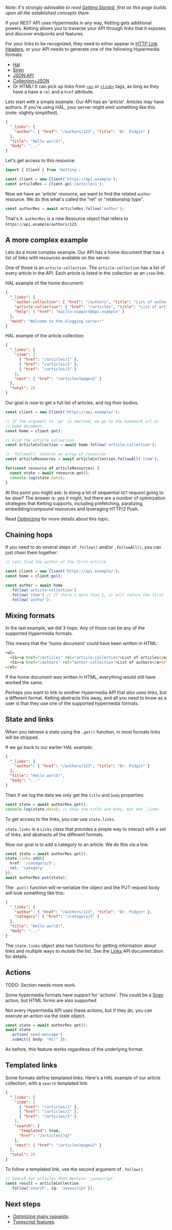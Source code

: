 *Note: it's strongly advisable to read [Getting Started](Getting-Started),
first as this page builds upon all the established concepts there.*

If your REST API uses Hypermedia in any way, Ketting gets additional
powers. Ketting allows you to traverse your API through links that
it exposes and discover endpoints and features.

For your links to be recognized, they need to either appear in
[HTTP Link Headers][weblinking], or your API needs to generate one
of the following Hypermedia formats:

* [Hal][hal]
* [Siren][siren]
* [JSON:API][jsonapi]
* [Collection+JSON][cj]
* Or HTML! It can pick up links from [`<a>`][html-a] or [`<link>`][html-link]
  tags, as long as they have a have a `rel` and a `href` attribute.

Lets start with a simple example. Our API has an 'article'. Articles
may have authors. If you're using HAL, your server might emit something
like this (note: slightly simplified).

```json
{
  "_links": {
    "author": { "href": "/authors/123", "title": "Dr. Pidgin" }
  },
  "title": "Hello world!",
  "body": "..."
}
```

Let's get access to this resource:

```typescript
import { Client } from 'ketting';

const client = new Client('https://api.example');
const articleRes = client.go('/acticle/1');
```

Now we have an 'article' resource, we want to find the related `author`
resource. We do this what's called the "rel" or "relationship type".

```typescript
const authorRes = await articleRes.follow('author');
```

That's it. `authorRes` is a new Resource object that refers to
`https://api.example/authors/123`.


A more complex example
----------------------

Lets do a more complex example. Our API has a home document that has
a list of links with resources available on the server.

One of those is an `article-collection`. The `article-collection` has
a list of every article in the API. Each article is listed in the collection
as an `item` link.

HAL example of the home document:

```json
{
  "_links": {
    "author-collection": { "href": "/authors", "title": "List of authors" },
    "article-collection": { "href": "/articles", "title": "List of articles" },
    "help": { "href": "mailto:support@api.example" }
  },
  "motd": "Welcome to the blogging server!"
}
```

HAL example of the article collection:

```json
{
  "_links": {
    "item": [
      { "href": "/articles/1" },
      { "href": "/articles/2" },
      { "href": "/articles/3" }
    ],
    "next": { "href": "/articles?page=2" }
  },
  "total": 25
}
```

Our goal is now to get a full list of articles, and log their bodies.

```typescript
const client = new Client('https://api.example/');

// If the argument to 'go' is omitted, we go to the bookmark url or
// home document.
const home = client.go();

// Find the article collection
const articleCollection = await home.follow('article-collection');

// 'followAll' returns an array of resources
const articleResources = await articleCollection.followAll('item');

for(const resource of articleResources) {
  const state = await resource.get();
  console.log(state.data);
}
```

At this point you might ask: Is doing a lot of sequential `GET` request
going to be slow? The answer is: yes it might, but there are a number of
optimization strategies that Ketting supports, including prefetching,
paralizing, embedding/compound resources and leveraging HTTP/2 Push.

Read [Optimizing](Optimizing) for more details about this topic.

Chaining hops
-------------

If you need to do several steps of `.follow()` and/or `.followAll()`, you can
just chain them together:

```typescript
// Lets find the author of the first article

const client = new Client('https://api.example/');
const home = client.go();

const author = await home
  .follow('article-collection')
  .follow('item') // If there's more than 1, it will return the first
  .follow('author');
```

Mixing formats
--------------

In the last example, we did 3 hops. Any of those can be any of the
supported Hypermedia formats.

This means that the 'home document' could have been written in HTML:

```html
<ul>
  <li><a href="/articles" rel="article-collection">List of articles</a></li>
  <li><a href="/authors" rel="author-collection">List of authors</a></li>
</ul>
```

If the home document _was_ written in HTML, everything would still have worked
the same.

Perhaps you want to link to another Hypermedia API that also uses links, but
a different format. Ketting abstracts this away, and all you need to know as a
user is that they use one of the supported hypermedia formats.

State and links
---------------

When you retrieve a state using the `.get()` function, in most formats links
will be stripped.

If we go back to our earlier HAL example:

```json
{
  "_links": {
    "author": { "href": "/authors/123", "title": "Dr. Pidgin" }
  },
  "title": "Hello world!",
  "body": "..."
}
```

Then if we log the data we only get the `title` and `body` properties:

```typescript
const state = await authorRes.get();
console.log(state.data); // Show the title and body, but not _links
```

To get access to the links, you can use `state.links`.

`state.links` is a `Links` class that provides a simple way to interact with
a set of links, and abstracts all the different formats.

Now our goal is to add a category to an article. We do this via a link:

```typescript
const state = await authorRes.get();
state.links.add({
  href: '/category/5',
  rel: 'category'
});
await authorRes.put(state);
```

The `.put()` function will re-serialize the object and the PUT request
body will look something like this:

```json
{
  "_links": {
    "author": { "href": "/authors/123", "title": "Dr. Pidgin" },
    "category": { "href": "/category/5" }
  },
  "title": "Hello world!",
  "body": "..."
}
```

The `state.links` object also has functions for getting information about
links and multiple ways to mutate the list. See the [Links](Links) API
documentation for details.

Actions
-------

TODO: Section needs more work.

Some hypermedia formats have support for 'actions'. This could be a
[Siren][siren] action, but HTML forms are also supported.

Not every Hypermedia API uses these actions, but if they do, you can
execute an action via the state object.

```typescript
const state = await authorRes.get();
await state
  .action('send-message')
  .submit({ body: "HI!" });
```

As before, this feature works regardless of the underlying format.

Templated links
---------------

Some formats define templated links. Here's a HAL example of our
article collection, with a `search` templated link:

```json
{
  "_links": {
    "item": [
      { "href": "/articles/1" },
      { "href": "/articles/2" },
      { "href": "/articles/3" }
    ],
    "search": {
      "templated": true,
      "href": "/articles{?q}"
    },
    "next": { "href": "/articles?page=2" }
  },
  "total": 25
}
```

To follow a templated link, use the second argument of `.follow()`

```typescript
// Search for articles that mention 'javascript'
const result = articleCollection
  .follow('search', {q: 'Javascript'});
```

Next steps
----------

* [Optimizing many requests](Optimizing).
* [Typescript features](Typescript-Features).

[weblinking]: https://tools.ietf.org/html/rfc8288
[html-a]: https://developer.mozilla.org/en-US/docs/Web/HTML/Element/a
[html-link]: https://developer.mozilla.org/en-US/docs/Web/HTML/Element/link
[hal]: https://tools.ietf.org/html/draft-kelly-json-hal-00
[siren]: https://github.com/kevinswiber/siren
[jsonapi]: https://jsonapi.org/
[weblinking]: https://tools.ietf.org/html/rfc8288
[cj]: http://amundsen.com/media-types/collection/
